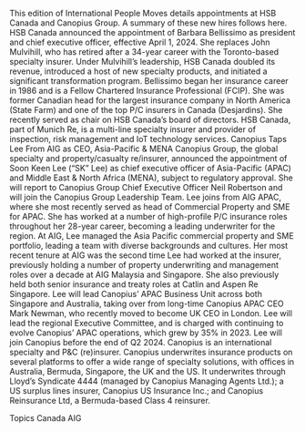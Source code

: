 This edition of International People Moves details appointments at HSB Canada and Canopius Group.
A summary of these new hires follows here.
HSB Canada announced the appointment of Barbara Bellissimo as president and chief executive officer, effective April 1, 2024. She replaces John Mulvihill, who has retired after a 34-year career with the Toronto-based specialty insurer.
Under Mulvihill’s leadership, HSB Canada doubled its revenue, introduced a host of new specialty products, and initiated a significant transformation program.
Bellissimo began her insurance career in 1986 and is a Fellow Chartered Insurance Professional (FCIP). She was former Canadian head for the largest insurance company in North America (State Farm) and one of the top P/C insurers in Canada (Desjardins). She recently served as chair on HSB Canada’s board of directors.
HSB Canada, part of Munich Re, is a multi-line specialty insurer and provider of inspection, risk management and IoT technology services.
Canopius Taps Lee From AIG as CEO, Asia-Pacific & MENA
Canopius Group, the global specialty and property/casualty re/insurer, announced the appointment of Soon Keen Lee (“SK” Lee) as chief executive officer of Asia-Pacific (APAC) and Middle East & North Africa (MENA), subject to regulatory approval.
She will report to Canopius Group Chief Executive Officer Neil Robertson and will join the Canopius Group Leadership Team.
Lee joins from AIG APAC, where she most recently served as head of Commercial Property and SME for APAC. She has worked at a number of high-profile P/C insurance roles throughout her 28-year career, becoming a leading underwriter for the region.
At AIG, Lee managed the Asia Pacific commercial property and SME portfolio, leading a team with diverse backgrounds and cultures. Her most recent tenure at AIG was the second time Lee had worked at the insurer, previously holding a number of property underwriting and management roles over a decade at AIG Malaysia and Singapore. She also previously held both senior insurance and treaty roles at Catlin and Aspen Re Singapore.
Lee will lead Canopius’ APAC Business Unit across both Singapore and Australia, taking over from long-time Canopius APAC CEO Mark Newman, who recently moved to become UK CEO in London. Lee will lead the regional Executive Committee, and is charged with continuing to evolve Canopius’ APAC operations, which grew by 35% in 2023. Lee will join Canopius before the end of Q2 2024.
Canopius is an international specialty and P&C (re)insurer. Canopius underwrites insurance products on several platforms to offer a wide range of specialty solutions, with offices in Australia, Bermuda, Singapore, the UK and the US. It underwrites through Lloyd’s Syndicate 4444 (managed by Canopius Managing Agents Ltd.); a US surplus lines insurer, Canopius US Insurance Inc.; and Canopius Reinsurance Ltd, a Bermuda-based Class 4 reinsurer.

Topics
Canada
AIG
